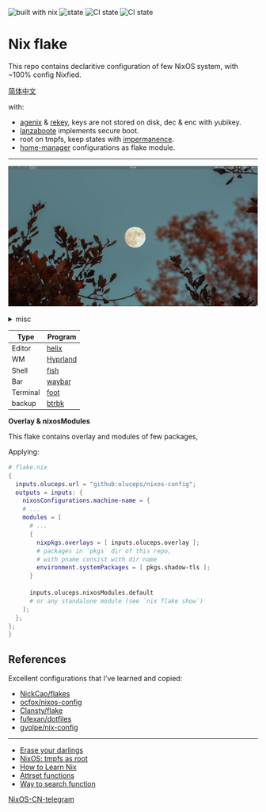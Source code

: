 ![built with nix](https://img.shields.io/static/v1?logo=nixos&logoColor=white&label=&message=Built%20with%20Nix&color=41439a)
![state](https://img.shields.io/badge/works-on%20my%20machines-FEDFE1)
![CI state](https://github.com/oluceps/nixos-config/actions/workflows/eval.yaml/badge.svg)
![CI state](https://github.com/oluceps/nixos-config/actions/workflows/sensitive.yaml/badge.svg)  

# Nix flake

This repo contains declaritive configuration of few NixOS system, with ~100% config Nixfied.

[简体中文](./README_zh_CN.md)

with:

+ [agenix](https://github.com/ryantm/agenix) & [rekey](https://github.com/oddlama/agenix-rekey), keys are not stored on disk, dec & enc with yubikey.
+ [lanzaboote](https://github.com/nix-community/lanzaboote) implements secure boot.
+ root on tmpfs, keep states with [impermanence](https://github.com/nix-community/impermanence).
+ [home-manager](https://github.com/nix-community/home-manager) configurations as flake module.

---

![screenshot](./.attachs/shot_1.png)


<details><summary>misc</summary>

![screenshot](./.attachs/shot_2.png)

</details>

|Type|Program|
|---|---|
|Editor|[helix](https://github.com/oluceps/nixos-config/tree/main/home/programs/helix)|
|WM|[Hyprland](https://github.com/oluceps/nixos-config/tree/main/home/programs/hyprland)|
|Shell|[fish](https://github.com/oluceps/nixos-config/tree/main/home/programs/fish)|
|Bar|[waybar](https://github.com/oluceps/nixos-config/tree/main/home/programs/waybar)|
|Terminal|[foot](https://github.com/oluceps/nixos-config/tree/main/home/programs/foot)|
|backup|[btrbk](https://github.com/oluceps/nixos-config/tree/main/modules/btrbk)|  

__Overlay & nixosModules__  

This flake contains overlay and modules of few packages,

Applying:  

```nix
# flake.nix
{
  inputs.oluceps.url = "github:oluceps/nixos-config";
  outputs = inputs: {
    nixosConfigurations.machine-name = {
    # ...
    modules = [
      # ...
      {
        nixpkgs.overlays = [ inputs.oluceps.overlay ];
        # packages in `pkgs` dir of this repo,
        # with pname consist with dir name
        environment.systemPackages = [ pkgs.shadow-tls ];
      }

      inputs.oluceps.nixosModules.default
      # or any standalone module (see `nix flake show`)
    ];
  };
};
}
```



## References

Excellent configurations that I've learned and copied:  
+ [NickCao/flakes](https://github.com/NickCao/flakes)  
+ [ocfox/nixos-config](https://github.com/ocfox/nixos-config)  
+ [Clansty/flake](https://github.com/Clansty/flake)  
+ [fufexan/dotfiles](https://github.com/fufexan/dotfiles)  
+ [gvolpe/nix-config](https://github.com/gvolpe/nix-config)

---

+ [Erase your darlings](https://grahamc.com/blog/erase-your-darlings)  
+ [NixOS: tmpfs as root](https://elis.nu/blog/2020/05/nixos-tmpfs-as-root/)  
+ [How to Learn Nix](https://ianthehenry.com/posts/how-to-learn-nix/)  
+ [Attrset functions](https://ryantm.github.io/nixpkgs/functions/library/attrsets/)  
+ [Way to search function](http://noogle.dev)  
 
[NixOS-CN-telegram](https://github.com/nixos-cn/NixOS-CN-telegram)
